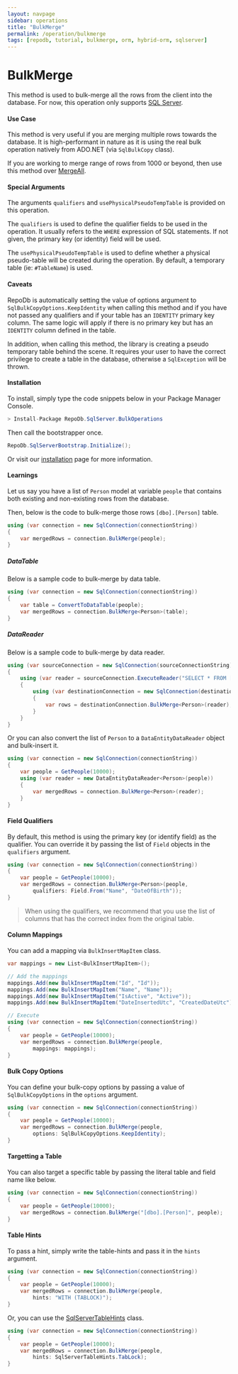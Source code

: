 ```yaml
---
layout: navpage
sidebar: operations
title: "BulkMerge"
permalink: /operation/bulkmerge
tags: [repodb, tutorial, bulkmerge, orm, hybrid-orm, sqlserver]
---
```


# BulkMerge

This method is used to bulk-merge all the rows from the client into the database. For now, this operation only supports [SQL Server](https://www.nuget.org/packages/RepoDb.SqlServer.BulkOperations).

#### Use Case

This method is very useful if you are merging multiple rows towards the database. It is high-performant in nature as it is using the real bulk operation natively from ADO.NET (via `SqlBulkCopy` class).

If you are working to merge range of rows from 1000 or beyond, then use this method over [MergeAll](/operation/mergeall).

#### Special Arguments

The arguments `qualifiers` and `usePhysicalPseudoTempTable` is provided on this operation.

The `qualifiers` is used to define the qualifier fields to be used in the operation. It usually refers to the `WHERE` expression of SQL statements. If not given, the primary key (or identity) field will be used.

The `usePhysicalPseudoTempTable` is used to define whether a physical pseudo-table will be created during the operation. By default, a temporary table (ie: `#TableName`) is used.

#### Caveats

RepoDb is automatically setting the value of options argument to `SqlBulkCopyOptions.KeepIdentity` when calling this method and if you have not passed any qualifiers and if your table has an `IDENTITY` primary key column. The same logic will apply if there is no primary key but has an `IDENTITY` column defined in the table.

In addition, when calling this method, the library is creating a pseudo temporary table behind the scene. It requires your user to have the correct privilege to create a table in the database, otherwise a `SqlException` will be thrown.

#### Installation

To install, simply type the code snippets below in your Package Manager Console.

```csharp
> Install-Package RepoDb.SqlServer.BulkOperations
```

Then call the bootstrapper once.

```csharp
RepoDb.SqlServerBootstrap.Initialize();
```

Or visit our [installation](/tutorial/installation) page for more information.

#### Learnings

Let us say you have a list of `Person` model at variable `people` that contains both existing and non-existing rows from the database.

Then, below is the code to bulk-merge those rows `[dbo].[Person]` table.

```csharp
using (var connection = new SqlConnection(connectionString))
{
	var mergedRows = connection.BulkMerge(people);
}
```

##### DataTable

Below is a sample code to bulk-merge by data table.

```csharp
using (var connection = new SqlConnection(connectionString))
{
	var table = ConvertToDataTable(people);
	var mergedRows = connection.BulkMerge<Person>(table);
}
```

##### DataReader

Below is a sample code to bulk-merge by data reader.

```csharp
using (var sourceConnection = new SqlConnection(sourceConnectionString))
{
	using (var reader = sourceConnection.ExecuteReader("SELECT * FROM [dbo].[Person] WHERE (IsActive = 1);"))
	{
		using (var destinationConnection = new SqlConnection(destinationConnectionString))
		{
			var rows = destinationConnection.BulkMerge<Person>(reader);
		}
	}
}
```

Or you can also convert the list of `Person` to a `DataEntityDataReader` object and bulk-insert it.

```csharp
using (var connection = new SqlConnection(connectionString))
{
	var people = GetPeople(10000);
	using (var reader = new DataEntityDataReader<Person>(people))
	{
		var mergedRows = connection.BulkMerge<Person>(reader);
	}
}
```

#### Field Qualifiers

By default, this method is using the primary key (or identify field) as the qualifier. You can override it by passing the list of `Field` objects in the `qualifiers` argument.

```csharp
using (var connection = new SqlConnection(connectionString))
{
	var people = GetPeople(10000);
	var mergedRows = connection.BulkMerge<Person>(people,
		qualifiers: Field.From("Name", "DateOfBirth"));
}
```

> When using the qualifiers, we recommend that you use the list of columns that has the correct index from the original table.

#### Column Mappings

You can add a mapping via `BulkInsertMapItem` class.

```csharp
var mappings = new List<BulkInsertMapItem>();

// Add the mappings
mappings.Add(new BulkInsertMapItem("Id", "Id"));
mappings.Add(new BulkInsertMapItem("Name", "Name"));
mappings.Add(new BulkInsertMapItem("IsActive", "Active"));
mappings.Add(new BulkInsertMapItem("DateInsertedUtc", "CreatedDateUtc"));

// Execute
using (var connection = new SqlConnection(connectionString))
{
	var people = GetPeople(10000);
	var mergedRows = connection.BulkMerge(people,
		mappings: mappings);
}
```

#### Bulk Copy Options

You can define your bulk-copy options by passing a value of `SqlBulkCopyOptions` in the `options` argument.

```csharp
using (var connection = new SqlConnection(connectionString))
{
	var people = GetPeople(10000);
	var mergedRows = connection.BulkMerge(people,
		options: SqlBulkCopyOptions.KeepIdentity);
}
```

#### Targetting a Table

You can also target a specific table by passing the literal table and field name like below.

```csharp
using (var connection = new SqlConnection(connectionString))
{
	var people = GetPeople(10000);
	var mergedRows = connection.BulkMerge("[dbo].[Person]", people);
}
```

#### Table Hints

To pass a hint, simply write the table-hints and pass it in the `hints` argument.

```csharp
using (var connection = new SqlConnection(connectionString))
{
	var people = GetPeople(10000);
	var mergedRows = connection.BulkMerge(people,
		hints: "WITH (TABLOCK)");
}
```

Or, you can use the [SqlServerTableHints](/class/sqlservertablehints) class.

```csharp
using (var connection = new SqlConnection(connectionString))
{
	var people = GetPeople(10000);
	var mergedRows = connection.BulkMerge(people,
		hints: SqlServerTableHints.TabLock);
}
```
